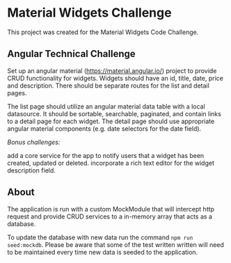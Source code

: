 # Material Widgets Challenge

This project was created for the Material Widgets Code Challenge.

## Angular Technical Challenge

Set up an angular material (https://material.angular.io/) project to provide CRUD functionality for widgets. Widgets should have an id, title, date, price and description. There should be separate routes for the list and detail pages. 

The list page should utilize an angular material data table with a local datasource. It should be sortable, searchable, paginated, and contain links to a detail page for each widget. The detail page should use appropriate angular material components (e.g. date selectors for the date field).

*Bonus challenges:* 

add a core service for the app to notify users that a widget has been created, updated or deleted.
incorporate a rich text editor for the widget description field.

## About

The application is run with a custom MockModule that will intercept http request and provide CRUD services to a in-memory array that acts as a database.

To update the database with new data run the command `npm run seed:mockdb`. Please be aware that some of the test written written will need to be maintained every time new data is seeded to the application.
